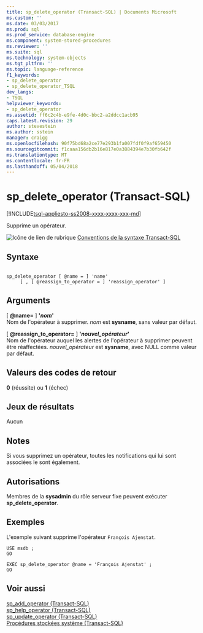 ```yaml
---
title: sp_delete_operator (Transact-SQL) | Documents Microsoft
ms.custom: ''
ms.date: 03/03/2017
ms.prod: sql
ms.prod_service: database-engine
ms.component: system-stored-procedures
ms.reviewer: ''
ms.suite: sql
ms.technology: system-objects
ms.tgt_pltfrm: ''
ms.topic: language-reference
f1_keywords:
- sp_delete_operator
- sp_delete_operator_TSQL
dev_langs:
- TSQL
helpviewer_keywords:
- sp_delete_operator
ms.assetid: ff6c2c4b-e9fe-4d0c-bbc2-a2ddcc1acb95
caps.latest.revision: 29
author: stevestein
ms.author: sstein
manager: craigg
ms.openlocfilehash: 90f75bd68a2ce77e293b1fa007fdf0f9af659450
ms.sourcegitcommit: f1caaa156db2b16e817e0a3884394e7b30fb642f
ms.translationtype: MT
ms.contentlocale: fr-FR
ms.lasthandoff: 05/04/2018
---
```

# <a name="spdeleteoperator-transact-sql"></a>sp_delete_operator (Transact-SQL)
[!INCLUDE[tsql-appliesto-ss2008-xxxx-xxxx-xxx-md](../../includes/tsql-appliesto-ss2008-xxxx-xxxx-xxx-md.md)]

  Supprime un opérateur.  
  
 ![Icône de lien de rubrique](../../database-engine/configure-windows/media/topic-link.gif "Icône lien de rubrique") [Conventions de la syntaxe Transact-SQL](../../t-sql/language-elements/transact-sql-syntax-conventions-transact-sql.md)  
  
## <a name="syntax"></a>Syntaxe  
  
```  
  
sp_delete_operator [ @name = ] 'name'   
     [ , [ @reassign_to_operator = ] 'reassign_operator' ]   
```  
  
## <a name="arguments"></a>Arguments  
 [  **@name=** ] **'***nom***'**  
 Nom de l'opérateur à supprimer. *nom* est **sysname**, sans valeur par défaut.  
  
 [  **@reassign_to_operator=** ] **'***nouvel_opérateur***'**  
 Nom de l'opérateur auquel les alertes de l'opérateur à supprimer peuvent être réaffectées. *nouvel_opérateur* est **sysname**, avec NULL comme valeur par défaut.  
  
## <a name="return-code-values"></a>Valeurs des codes de retour  
 **0** (réussite) ou **1** (échec)  
  
## <a name="result-sets"></a>Jeux de résultats  
 Aucun  
  
## <a name="remarks"></a>Notes  
 Si vous supprimez un opérateur, toutes les notifications qui lui sont associées le sont également.  
  
## <a name="permissions"></a>Autorisations  
 Membres de la **sysadmin** du rôle serveur fixe peuvent exécuter **sp_delete_operator**.  
  
## <a name="examples"></a>Exemples  
 L'exemple suivant supprime l'opérateur `François Ajenstat`.  
  
```  
USE msdb ;  
GO  
  
EXEC sp_delete_operator @name = 'François Ajenstat' ;  
GO  
```  
  
## <a name="see-also"></a>Voir aussi  
 [sp_add_operator &#40;Transact-SQL&#41;](../../relational-databases/system-stored-procedures/sp-add-operator-transact-sql.md)   
 [sp_help_operator &#40;Transact-SQL&#41;](../../relational-databases/system-stored-procedures/sp-help-operator-transact-sql.md)   
 [sp_update_operator &#40;Transact-SQL&#41;](../../relational-databases/system-stored-procedures/sp-update-operator-transact-sql.md)   
 [Procédures stockées système &#40;Transact-SQL&#41;](../../relational-databases/system-stored-procedures/system-stored-procedures-transact-sql.md)  
  
  
